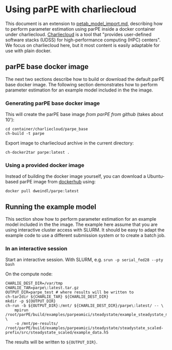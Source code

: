 # Using parPE with charliecloud

This document is an extension to [petab_model_import.md](petab_model_import.md),
describing how to perform parameter estimation using parPE inside a docker
container under charliecloud. 
[Charliecloud](https://hpc.github.io/charliecloud/) is a tool that "provides
user-defined software stacks (UDSS) for high-performance computing (HPC)
centers". We focus on charliecloud here, but it most content is easily
adaptable for use with plain docker.

## parPE base docker image

The next two sections describe how to build or download the default parPE
base docker image. The following section demonstrates how to perform parameter
estimation for an example model included in the the image.


### Generating parPE base docker image

This will create the parPE base image *from parPE from github*
(takes about 10'):

    cd container/charliecloud/parpe_base
    ch-build -t parpe

Export image to charliecloud archive in the current directory:

    ch-docker2tar parpe:latest .


### Using a provided docker image

Instead of building the docker image yourself, you can download a Ubuntu-based
parPE image from [dockerhub](https://hub.docker.com/r/dweindl/parpe) using:

    docker pull dweindl/parpe:latest


## Running the example model

This section show how to perform parameter estimation for an example model
included in the the image. The example here assume that you are using
interactive cluster access with SLURM. It should be easy to adapt the example
code to use a different submission system or to create a batch job.

### In an interactive session

Start an interactive session. With SLURM, e.g. 
`srun -p serial_fed28 --pty bash`

On the compute node:

    CHARLIE_DEST_DIR=/var/tmp
    CHARLIE_TAR=parpe\:latest.tar.gz
    OUTPUT_DIR=parpe_test # where results will be written to
    ch-tar2dir ${CHARLIE_TAR} ${CHARLIE_DEST_DIR}
    mkdir -p ${OUTPUT_DIR}
    ch-run -b ${OUTPUT_DIR}:/mnt/ ${CHARLIE_DEST_DIR}/parpe\:latest/ -- \
        mpirun /root/parPE/build/examples/parpeamici/steadystate/example_steadystate_multi \
        -o /mnt/pe-results/ /root/parPE/build/examples/parpeamici/steadystate/steadystate_scaled-prefix/src/steadystate_scaled/example_data.h5

The results will be written to `${OUTPUT_DIR}`.
